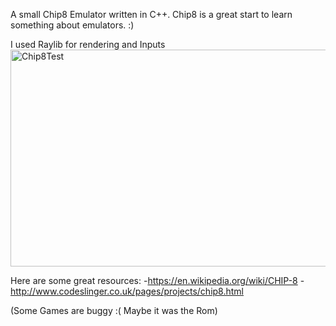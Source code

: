 A small Chip8 Emulator written in C++. Chip8 is a great start to learn something about emulators. :)

I used Raylib for rendering and Inputs
<img width="642" height="347" alt="Chip8Test" src="https://github.com/user-attachments/assets/b6b2e560-33fd-4a59-841d-5402d4a40718" />

Here are some great resources:
-https://en.wikipedia.org/wiki/CHIP-8
-http://www.codeslinger.co.uk/pages/projects/chip8.html

(Some Games are buggy :(  Maybe it was the Rom)
